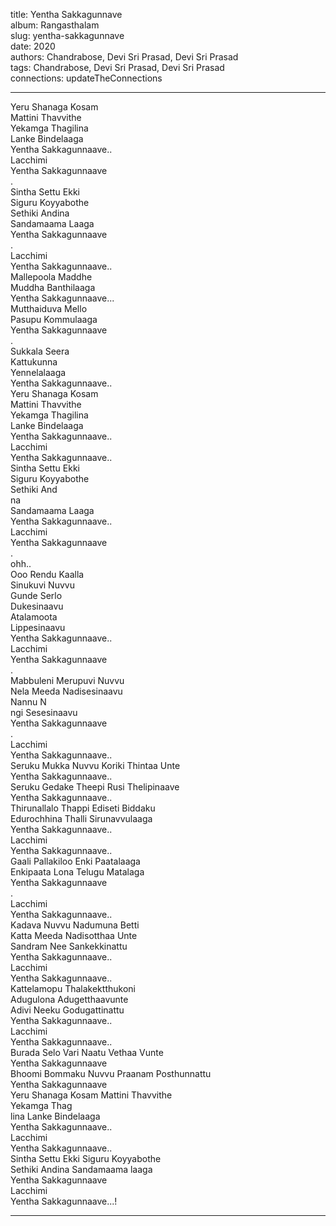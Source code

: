 title: Yentha Sakkagunnave  
album: Rangasthalam  
slug: yentha-sakkagunnave  
date: 2020  
authors: Chandrabose, Devi Sri Prasad, Devi Sri Prasad  
tags: Chandrabose, Devi Sri Prasad, Devi Sri Prasad  
connections: updateTheConnections  

------------

Yeru Shanaga Kosam  
Mattini Thavvithe  
Yekamga Thagilina  
Lanke Bindelaaga  
Yentha Sakkagunnaave..  
Lacchimi  
Yentha Sakkagunnaave  
.  
Sintha Settu Ekki  
Siguru Koyyabothe  
Sethiki Andina  
Sandamaama Laaga  
Yentha Sakkagunnaave  
.  
Lacchimi  
Yentha Sakkagunnaave..  
Mallepoola Maddhe  
Muddha Banthilaaga  
Yentha Sakkagunnaave...  
Mutthaiduva Mello  
Pasupu Kommulaaga  
Yentha Sakkagunnaave  
.  
Sukkala Seera  
Kattukunna  
Yennelalaaga  
Yentha Sakkagunnaave..  
Yeru Shanaga Kosam  
Mattini Thavvithe  
Yekamga Thagilina  
Lanke Bindelaaga  
Yentha Sakkagunnaave..  
Lacchimi  
Yentha Sakkagunnaave..  
Sintha Settu Ekki  
Siguru Koyyabothe  
Sethiki And  
na  
Sandamaama Laaga  
Yentha Sakkagunnaave..  
Lacchimi  
Yentha Sakkagunnaave  
.  
ohh..  
Ooo Rendu Kaalla  
Sinukuvi Nuvvu  
Gunde Serlo  
Dukesinaavu  
Atalamoota  
Lippesinaavu  
Yentha Sakkagunnaave..  
Lacchimi  
Yentha Sakkagunnaave  
.  
Mabbuleni Merupuvi Nuvvu  
Nela Meeda Nadisesinaavu  
Nannu N  
ngi Sesesinaavu  
Yentha Sakkagunnaave  
.  
Lacchimi  
Yentha Sakkagunnaave..  
Seruku Mukka Nuvvu Koriki Thintaa Unte  
Yentha Sakkagunnaave..  
Seruku Gedake Theepi Rusi Thelipinaave  
Yentha Sakkagunnaave..  
Thirunallalo Thappi Ediseti Biddaku  
Edurochhina Thalli Sirunavvulaaga  
Yentha Sakkagunnaave..  
Lacchimi  
Yentha Sakkagunnaave..  
Gaali Pallakiloo Enki Paatalaaga  
Enkipaata Lona Telugu Matalaga  
Yentha Sakkagunnaave  
.  
Lacchimi  
Yentha Sakkagunnaave..  
Kadava Nuvvu Nadumuna Betti  
Katta Meeda Nadisotthaa Unte  
Sandram Nee Sankekkinattu  
Yentha Sakkagunnaave..  
Lacchimi  
Yentha Sakkagunnaave..  
Kattelamopu Thalakektthukoni  
Adugulona Adugetthaavunte  
Adivi Neeku Godugattinattu  
Yentha Sakkagunnaave..  
Lacchimi  
Yentha Sakkagunnaave..  
Burada Selo Vari Naatu Vethaa Vunte  
Yentha Sakkagunnaave  
Bhoomi Bommaku Nuvvu Praanam Posthunnattu  
Yentha Sakkagunnaave  
Yeru Shanaga Kosam Mattini Thavvithe  
Yekamga Thag  
lina Lanke Bindelaaga  
Yentha Sakkagunnaave..  
Lacchimi  
Yentha Sakkagunnaave..  
Sintha Settu Ekki Siguru Koyyabothe  
Sethiki Andina Sandamaama laaga  
Yentha Sakkagunnaave  
Lacchimi  
Yentha Sakkagunnaave...!  


------------

